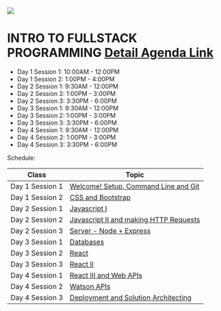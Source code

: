# <img src="https://www.research.ibm.com/university/cas/benelux/images/eye-bee-m.gif" >

# INTRO TO FULLSTACK PROGRAMMING [Detail Agenda Link](https://ibm.ent.box.com/file/274709327883)

- Day 1 Session 1: 10:00AM - 12:00PM
- Day 1 Session 2: 1:00PM - 4:00PM
- Day 2 Session 1: 9:30AM - 12:00PM
- Day 2 Session 2: 1:00PM - 3:00PM
- Day 2 Session 3: 3:30PM - 6:00PM
- Day 3 Session 1: 9:30AM - 12:00PM
- Day 3 Session 2: 1:00PM - 3:00PM
- Day 3 Session 3: 3:30PM - 6:00PM
- Day 4 Session 1: 9:30AM - 12:00PM
- Day 4 Session 2: 1:00PM - 3:00PM
- Day 4 Session 3: 3:30PM - 6:00PM


Schedule:

| Class | Topic |
|-----|------|
| Day 1 Session 1| [Welcome! Setup, Command Line and Git](https://github.ibm.com/Aljosha-Novakovic/tschool_fullstack/tree/master/Welcome!%20Setup%2C%20Command%20Line%20and%20Git)
| Day 1 Session 2 | [CSS and Bootstrap](CSS-Bootstrap)
| Day 2 Session 1 | [Javascript I](javascript)
| Day 2 Session 2 | [Javascript II and making HTTP Requests](javascript/lecture-notes.md)
| Day 2 Session 3 | [Server - Node + Express](server/lecture-notes.md)
| Day 3 Session 1| [Databases](authentication-databases)
| Day 3 Session 2 | [React](react-1)
| Day 3 Session 3 | [React II](react/lecture-notes-react-2.md)
| Day 4 Session 1 | [React III and Web APIs](webapis/lecture-notes.md)
| Day 4 Session 2 | [Watson APIs](deployment)
| Day 4 Session 3 | [Deployment and Solution Architecting](technical-interviews/lecture-notes.md)




